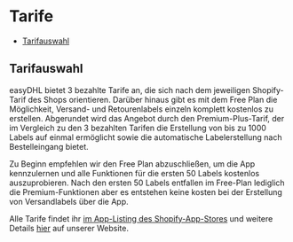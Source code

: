 # Tarife

-   [Tarifauswahl](#plans)

<a name="plans"></a>

## Tarifauswahl

easyDHL bietet 3 bezahlte Tarife an, die sich nach dem jeweiligen Shopify-Tarif des Shops orientieren. Darüber hinaus gibt es mit dem Free Plan die Möglichkeit, Versand- und Retourenlabels einzeln komplett kostenlos zu erstellen. Abgerundet wird das Angebot durch den Premium-Plus-Tarif, der im Vergleich zu den 3 bezahlten Tarifen die Erstellung von bis zu 1000 Labels auf einmal ermöglicht sowie die automatische Labelerstellung nach Bestelleingang bietet.

Zu Beginn empfehlen wir den Free Plan abzuschließen, um die App kennzulernen und alle Funktionen für die ersten 50 Labels kostenlos auszuprobieren. Nach den ersten 50 Labels entfallen im Free-Plan lediglich die Premium-Funktionen aber es entstehen keine kosten bei der Erstellung von Versandlabels über die App. 

Alle Tarife findet ihr [im App-Listing des Shopify-App-Stores](https://apps.shopify.com/easydhl?locale=de) und weitere Details [hier](https://247apps.dev/apps/easydhl#premium) auf unserer Website.
